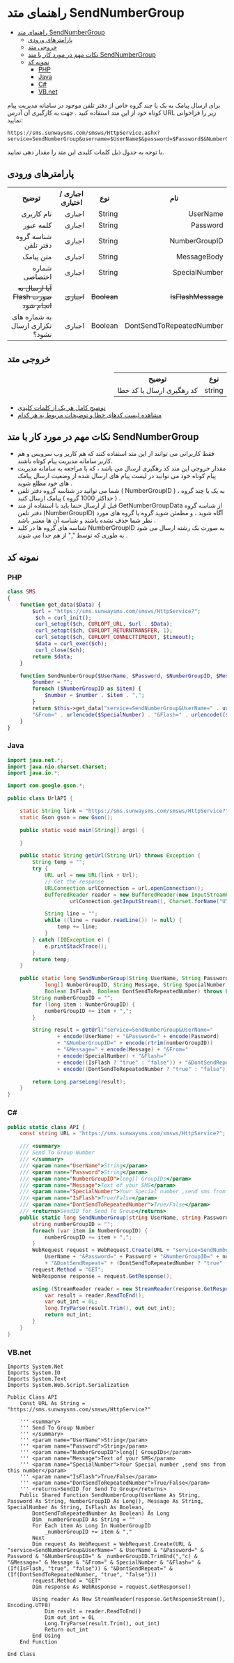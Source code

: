 # راهنمای متد SendNumberGroup

- [راهنمای متد SendNumberGroup](#راهنمای-متد-sendnumbergroup)
  - [پارامترهای ورودی](#پارامترهای-ورودی)
  - [خروجی متد](#خروجی-متد)
  - [نکات مهم در مورد کار با متد SendNumberGroup](#نکات-مهم-در-مورد-کار-با-متد-sendnumbergroup)
  - [نمونه کد](#نمونه-کد)
    - [PHP](#php)
    - [Java](#java)
    - [C#](#c)
    - [VB.net](#vbnet)

برای ارسال پیامک به یک یا چند گروه خاص از دفتر تلفن موجود در سامانه مدیریت پیام کوتاه خود از این متد استفاده کنید . جهت به کارگیری آن آدرس URL زیر را فراخوانی نمایید:

```
https://sms.sunwaysms.com/smsws/HttpService.ashx?service=SendNumberGroup&username=$UserName$&password=$Password$&NumberGroupID=$NumberGroupID$&message=$MessageBody$&from=$SpecialNumber$&DontSendRepeat=$DontSendToRepeatedNumber$
```

با توجه به جدول ذیل کلمات کلیدی این متد را مقدار دهی نمایید.

## پارامترهای ورودی

<table dir="rtl" align="center">
<tr><th>نام</th><th>نوع</th><th>اجباری / اختیاری</th><th>توضیح</th></tr>
<tr><td>UserName</td><td>String</td><td>اجباری</td><td>نام کاربری</td></tr>
<tr><td>Password</td><td>String</td><td>اجباری</td><td>کلمه عبور</td></tr>
<tr><td>NumberGroupID</td><td>String</td><td>اجباری</td><td>شناسه گروه دفتر تلفن</td></tr>
<tr><td>MessageBody</td><td>String</td><td>اجباری</td><td>متن پیامک</td></tr>
<tr><td>SpecialNumber</td><td>String</td><td>اجباری</td><td>شماره اختصاصی</td></tr>
<tr><td><s>IsFlashMessage</s></td><td><s>Boolean</s></td><td><s>اجباری</s></td><td><s>آیا ارسال به صورت Flash انجام شود</s></td></tr>
<tr><td>DontSendToRepeatedNumber</td><td>Boolean</td><td>اجباری</td><td>به شماره های تکراری ارسال نشود؟</td></tr>
</table>

## خروجی متد

<table dir="rtl" align="center">
<tr><th>نوع</th><th>توضیح</th></tr>
<tr><td>string</td><td>کد رهگیری ارسال یا کد خطا</td></tr>
</table>

- [ توضیح کامل هر یک از کلمات کلیدی](https://github.com/sunwaysms/url/blob/main/Parameters.md)
- [مشاهده لیست کدهای خطا و توضیحات مربوط به هر کدام](https://github.com/sunwaysms/url/blob/main/Errors.md)

## نکات مهم در مورد کار با متد SendNumberGroup

- فقط کاربرانی می توانند از این متد استفاده کنند که هم کاربر وب سرویس و هم کاربر سامانه مدیریت پیام کوتاه باشند.
- مقدار خروجی این متد کد رهگیری ارسال می باشد ، که با مراجعه به سامانه مدیریت پیام کوتاه خود می توانید در لیست پیام های ارسال شده از وضعیت ارسال پیامک های خود مطلع شوید .
- شما می توانید در شناسه گروه دفتر تلفن ( NumberGroupID ) ، به یک یا چند گروه ( حداکثر 1000 گروه ) پیامک ارسال کنید .
- قبل از ارسال حتما باید با استفاده از متد GetNumberGroupData از شناسه گروه دفتر تلفن (NumberGroupID) آگاه شوید ، و مطمئن شوید گروه یا گروه های مورد نظر شما حذف نشده باشند و شناسه آن ها معتبر باشد .
- شناسه های گروه ها در کلید NumberGroupID به صورت یک رشته ارسال می شود به طوری که توسط "," از هم جدا می شوند .

## نمونه کد

### PHP

```PHP
class SMS
{
    function get_data($Data) {
        $url = "https://sms.sunwaysms.com/smsws/HttpService?";
         $ch = curl_init();
         curl_setopt($ch, CURLOPT_URL, $url . $Data);
         curl_setopt($ch, CURLOPT_RETURNTRANSFER, 1);
         curl_setopt($ch, CURLOPT_CONNECTTIMEOUT, $timeout);
         $data = curl_exec($ch);
         curl_close($ch);
        return $data;
    }

    function SendNumberGroup($UserName, $Password, $NumberGroupID, $Message, $SpecialNumber, $IsFlash, $DontSendToRepeatedNumber) {
        $number = "";
        foreach ($NumberGroupID as $item) {
            $number = $number . $item . ",";
        }
        return $this->get_data("service=SendNumberGroup&UserName=" . urlencode($UserName) . "&Password=" . urlencode($Password) . "&NumberGroupID=" . urlencode(rtrim($number,",")) . "&Message=" . urlencode($Message) .
        "&From=" . urlencode($SpecialNumber) . "&Flash=" . urlencode(($IsFlash ? "true" : "false")) . "&DontSendRepeat=" . urlencode(($DontSendToRepeatedNumber ? "true" : "false")));
    }
}
```

### Java

```Java
import java.net.*;
import java.nio.charset.Charset;
import java.io.*;

import com.google.gson.*;

public class UrlAPI {

    static String link = "https://sms.sunwaysms.com/smsws/HttpService?";
    static Gson gson = new Gson();

    public static void main(String[] args) {
        
    }

    public static String getUrl(String Url) throws Exception {
        String temp = "";
        try {
            URL url = new URL(link + Url);
            // Get the response
            URLConnection urlConnection = url.openConnection();
            BufferedReader reader = new BufferedReader(new InputStreamReader(
                    urlConnection.getInputStream(), Charset.forName("UTF-8")));

            String line = "";
            while ((line = reader.readLine()) != null) {
                temp += line;
            }
        } catch (IOException e) {
            e.printStackTrace();
        }
        return temp;
    }

    public static long SendNumberGroup(String UserName, String Password,
            long[] NumberGroupID, String Message, String SpecialNumber,
            Boolean IsFlash, Boolean DontSendToRepeatedNumber) throws Exception {
        String numberGroupID = "";
        for (long item : NumberGroupID) {
            numberGroupID += item + ",";
        }

        String result = getUrl("service=SendNumberGroup&UserName="
                + encode(UserName) + "&Password=" + encode(Password)
                + "&NumberGroupID=" + encode(rtrim(numberGroupID))
                + "&Message=" + encode(Message) + "&From="
                + encode(SpecialNumber) + "&Flash="
                + encode((IsFlash ? "true" : "false")) + "&DontSendRepeat="
                + encode((DontSendToRepeatedNumber ? "true" : "false")));

        return Long.parseLong(result);
    }
}
```

### C#

```C#
public static class API {
    const string URL = "https://sms.sunwaysms.com/smsws/HttpService?";

    /// <summary>
    /// Send To Group Number
    /// </summary>
    /// <param name="UserName">String</param>
    /// <param name="Password">String</param>
    /// <param name="NumberGroupID">long[] GroupIDs</param>
    /// <param name="Message">Text of your SMS</param>
    /// <param name="SpecialNumber">Your Special number ,send sms from this number</param>
    /// <param name="IsFlash">True/False</param>
    /// <param name="DontSendToRepeatedNumber">True/False</param>
    /// <returns>SendID for Send To Group</returns>
    public static long SendNumberGroup(string UserName, string Password, long[] NumberGroupID, string Message, string SpecialNumber, bool IsFlash, bool DontSendToRepeatedNumber) {
        string numberGroupID = "";
        foreach (var item in NumberGroupID) {
            numberGroupID += item + ",";
        }
        WebRequest request = WebRequest.Create(URL + "service=SendNumberGroup&UserName=" +
            UserName + "&Password=" + Password + "&NumberGroupID=" + numberGroupID.TrimEnd(',') + "&Message=" + Message + "&From=" + SpecialNumber + "&Flash=" + (IsFlash ? "true" : "false")
            + "&DontSendRepeat=" + (DontSendToRepeatedNumber ? "true" : "false"));
        request.Method = "GET";
        WebResponse response = request.GetResponse();

        using (StreamReader reader = new StreamReader(response.GetResponseStream(), Encoding.UTF8)) {
            var result = reader.ReadToEnd();
            var out_int = 0L;
            long.TryParse(result.Trim(), out out_int);
            return out_int;
        }
    }
}
```

### VB.net

```VB
Imports System.Net
Imports System.IO
Imports System.Text
Imports System.Web.Script.Serialization

Public Class API
    Const URL As String = "https://sms.sunwaysms.com/smsws/HttpService?"

    ''' <summary>
    ''' Send To Group Number
    ''' </summary>
    ''' <param name="UserName">String</param>
    ''' <param name="Password">String</param>
    ''' <param name="NumberGroupID">long[] GroupIDs</param>
    ''' <param name="Message">Text of your SMS</param>
    ''' <param name="SpecialNumber">Your Special number ,send sms from this number</param>
    ''' <param name="IsFlash">True/False</param>
    ''' <param name="DontSendToRepeatedNumber">True/False</param>
    ''' <returns>SendID for Send To Group</returns>
    Public Shared Function SendNumberGroup(UserName As String, Password As String, NumberGroupID As Long(), Message As String, SpecialNumber As String, IsFlash As Boolean, _
        DontSendToRepeatedNumber As Boolean) As Long
        Dim _numberGroupID As String = ""
        For Each item As Long In NumberGroupID
            _numberGroupID += item & ","
        Next
        Dim request As WebRequest = WebRequest.Create(URL & "service=SendNumberGroup&UserName=" & UserName & "&Password=" & Password & "&NumberGroupID=" & _numberGroupID.TrimEnd(","c) & "&Message=" & Message & "&From=" & SpecialNumber & "&Flash=" & (If(IsFlash, "true", "false")) & "&DontSendRepeat=" & (If(DontSendToRepeatedNumber, "true", "false")))
        request.Method = "GET"
        Dim response As WebResponse = request.GetResponse()

        Using reader As New StreamReader(response.GetResponseStream(), Encoding.UTF8)
            Dim result = reader.ReadToEnd()
            Dim out_int = 0L
            Long.TryParse(result.Trim(), out_int)
            Return out_int
        End Using
    End Function

End Class
```
